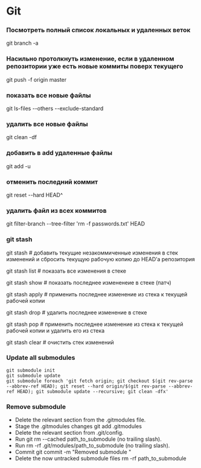 # Git

### Посмотреть полный список локальных и удаленных веток
git branch -a

### Насильно протолкнуть изменение, если в удаленном репозитории уже есть новые коммиты поверх текущего
git push -f origin master


### показать все новые файлы 
git ls-files --others --exclude-standard

### удалить все новые файлы
git clean -df

### добавить в add удаленные файлы
git add -u

### отменить последний коммит 
git reset --hard HEAD^

### удалить файл из всех коммитов
git filter-branch --tree-filter 'rm -f passwords.txt' HEAD


### git stash
git stash # добавить текущие незакоммиченные изменения в стек изменений и сбросить текущую рабочую копию до HEAD’а репозитория

git stash list # показать все изменения в стеке

git stash show # показать последнее измененеие в стеке (патч)

git stash apply # применить последнее изменение из стека к текущей рабочей копии

git stash drop # удалить последнее изменение в стеке

git stash pop # применить последнее изменение из стека к текущей рабочей копии и удалить его из стека

git stash clear # очистить стек изменений


### Update all submodules
```
git submodule init
git submodule update
git submodule foreach 'git fetch origin; git checkout $(git rev-parse --abbrev-ref HEAD); git reset --hard origin/$(git rev-parse --abbrev-ref HEAD); git submodule update --recursive; git clean -dfx'
```

### Remove submodule

- Delete the relevant section from the .gitmodules file.
- Stage the .gitmodules changes git add .gitmodules
- Delete the relevant section from .git/config.
- Run git rm --cached path_to_submodule (no trailing slash).
- Run rm -rf .git/modules/path_to_submodule (no trailing slash).
- Commit git commit -m "Removed submodule <name>"
- Delete the now untracked submodule files rm -rf path_to_submodule
